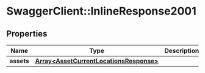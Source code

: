 # SwaggerClient::InlineResponse2001

## Properties
Name | Type | Description | Notes
------------ | ------------- | ------------- | -------------
**assets** | [**Array&lt;AssetCurrentLocationsResponse&gt;**](AssetCurrentLocationsResponse.md) |  | [optional] 


